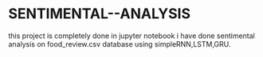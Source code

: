 # SENTIMENTAL--ANALYSIS
this project is completely done in jupyter notebook i have done sentimental analysis on food_review.csv database using simpleRNN,LSTM,GRU.
